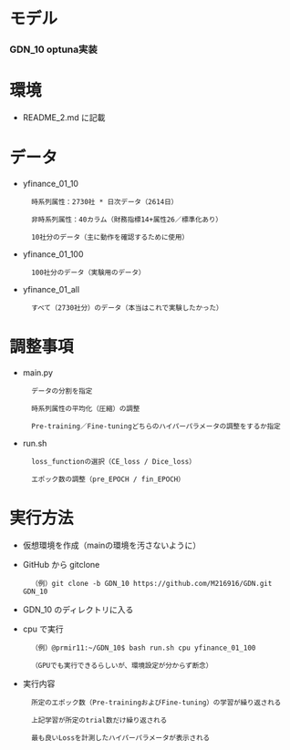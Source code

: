 # モデル
### GDN_10 optuna実装
    

# 環境
* README_2.md に記載


# データ
* yfinance_01_10

        時系列属性：2730社 * 日次データ（2614日）

        非時系列属性：40カラム（財務指標14+属性26／標準化あり）

        10社分のデータ（主に動作を確認するために使用）

* yfinance_01_100

        100社分のデータ（実験用のデータ）

* yfinance_01_all

        すべて（2730社分）のデータ（本当はこれで実験したかった）


# 調整事項

* main.py

        データの分割を指定

        時系列属性の平均化（圧縮）の調整

        Pre-training／Fine-tuningどちらのハイパーパラメータの調整をするか指定


* run.sh

        loss_functionの選択（CE_loss / Dice_loss）

        エポック数の調整（pre_EPOCH / fin_EPOCH）


# 実行方法

* 仮想環境を作成（mainの環境を汚さないように）

* GitHub から gitclone

        （例）git clone -b GDN_10 https://github.com/M216916/GDN.git GDN_10

* GDN_10 のディレクトリに入る

* cpu で実行

        （例）@prmir11:~/GDN_10$ bash run.sh cpu yfinance_01_100

        （GPUでも実行できるらしいが、環境設定が分からず断念）

* 実行内容

        所定のエポック数（Pre-trainingおよびFine-tuning）の学習が繰り返される

        上記学習が所定のtrial数だけ繰り返される

        最も良いLossを計測したハイパーパラメータが表示される